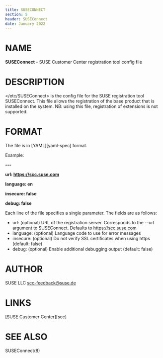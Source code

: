 ```yaml
---
title: SUSECONNECT
section: 5
header: SUSEConnect
date: January 2022
---
```

# NAME

**SUSEConnect** - SUSE Customer Center registration tool config file

# DESCRIPTION

</etc/SUSEConnect> is the config file for the SUSE registration tool SUSEConnect.  This file allows the registration of the base product that is installed on the system.  NB: using this file, registration of extensions is not supported.

# FORMAT

The file is in [YAML][yaml-spec] format.

Example:

**---**

**url: https://scc.suse.com**

**language: en**

**insecure: false**

**debug: false**

Each line of the file specifies a single parameter.  The fields are as follows:

  * url: (optional) URL of the registration server.  Corresponds to the --url argument to SUSEConnect. Defaults to https://scc.suse.com
  * language: (optional) Language code to use for error messages
  * insecure: (optional) Do not verify SSL certificates when using https (default: false)
  * debug: (optional) Enable additional debugging output (default: false)


# AUTHOR

SUSE LLC <scc-feedback@suse.de>

# LINKS

[SUSE Customer Center][scc]

# SEE ALSO

SUSEConnect(8)
